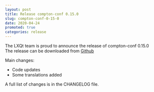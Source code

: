 ```yaml
---
layout: post
title: Release compton-conf 0.15.0
slug: compton-conf-0-15-0
date: 2020-04-24
promoted: true
categories: release
---
```

The LXQt team is proud to announce the release of compton-conf 0.15.0
The release can be downloaded from [Github](https://github.com/lxqt/compton-conf/releases)

Main changes:

 * Code updates
 * Some translations added

A full list of changes is in the CHANGELOG file.
